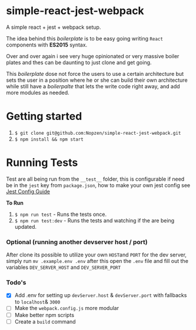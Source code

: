 # simple-react-jest-webpack
A simple react + jest + webpack setup.

The idea behind this _boilerplate_ is to be easy going writing `React` components with **ES2015** syntax.

Over and over again i see very huge opinionated or very massive boiler plates and thes can be daunting to just clone and get going.

This _boilerplate_ dose not force the users to use a certain architecture but sets the user in a position where he or she can build their own architecture while still have a _boilerpalte_ that lets the write code right away, and add more modules as needed.

# Getting started
1. `$ git clone git@github.com:Nopzen/simple-react-jest-webpack.git`
2. `$ npm install && npm start`

# Running Tests
Test are all being run from the `__test__` folder, this is configurable if need be in the `jest` key from `package.json`, how to make your own jest config see [Jest Config Guide](https://facebook.github.io/jest/docs/configuration.html)

**To Run**
1. `$ npm run test` - Runs the tests once.
2. `$ npm run test:dev` - Runs the tests and watching if the are being updated.

### Optional (running another devserver host / port)
After clone its possible to utilize your own `HOST`and `PORT` for the dev server, simply run `mv .example.env .env` after this open the `.env` file and fill out the variables `DEV_SERVER_HOST` and `DEV_SERVER_PORT`

### Todo's
- [x] Add .env for setting up `devServer.host` & `devServer.port` with fallbacks to `localhost`& `3000`
- [ ] Make the `webpack.config.js` more modular
- [ ] Make better npm scripts
- [ ] Create a `build` command
